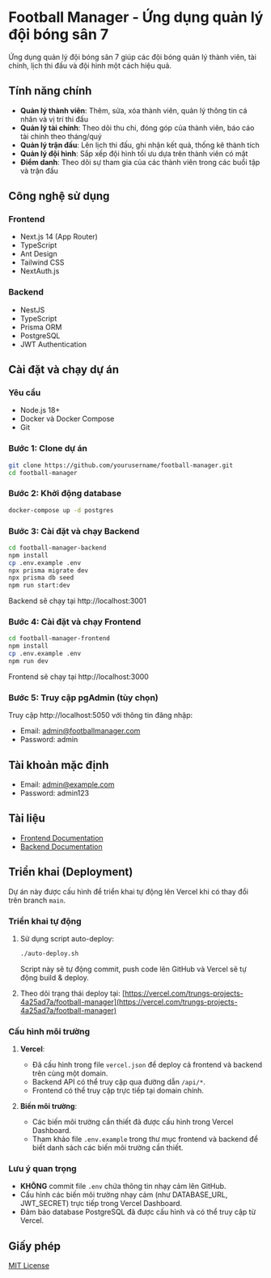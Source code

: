 # Football Manager - Ứng dụng quản lý đội bóng sân 7

Ứng dụng quản lý đội bóng sân 7 giúp các đội bóng quản lý thành viên, tài chính, lịch thi đấu và đội hình một cách hiệu quả.

## Tính năng chính

- **Quản lý thành viên**: Thêm, sửa, xóa thành viên, quản lý thông tin cá nhân và vị trí thi đấu
- **Quản lý tài chính**: Theo dõi thu chi, đóng góp của thành viên, báo cáo tài chính theo tháng/quý
- **Quản lý trận đấu**: Lên lịch thi đấu, ghi nhận kết quả, thống kê thành tích
- **Quản lý đội hình**: Sắp xếp đội hình tối ưu dựa trên thành viên có mặt
- **Điểm danh**: Theo dõi sự tham gia của các thành viên trong các buổi tập và trận đấu

## Công nghệ sử dụng

### Frontend
- Next.js 14 (App Router)
- TypeScript
- Ant Design
- Tailwind CSS
- NextAuth.js

### Backend
- NestJS
- TypeScript
- Prisma ORM
- PostgreSQL
- JWT Authentication

## Cài đặt và chạy dự án

### Yêu cầu
- Node.js 18+ 
- Docker và Docker Compose
- Git

### Bước 1: Clone dự án
```bash
git clone https://github.com/yourusername/football-manager.git
cd football-manager
```

### Bước 2: Khởi động database
```bash
docker-compose up -d postgres
```

### Bước 3: Cài đặt và chạy Backend
```bash
cd football-manager-backend
npm install
cp .env.example .env
npx prisma migrate dev
npx prisma db seed
npm run start:dev
```

Backend sẽ chạy tại http://localhost:3001

### Bước 4: Cài đặt và chạy Frontend
```bash
cd football-manager-frontend
npm install
cp .env.example .env
npm run dev
```

Frontend sẽ chạy tại http://localhost:3000

### Bước 5: Truy cập pgAdmin (tùy chọn)
Truy cập http://localhost:5050 với thông tin đăng nhập:
- Email: admin@footballmanager.com
- Password: admin

## Tài khoản mặc định
- Email: admin@example.com
- Password: admin123

## Tài liệu
- [Frontend Documentation](./football-manager-frontend/README.md)
- [Backend Documentation](./football-manager-backend/README.md)

## Triển khai (Deployment)

Dự án này được cấu hình để triển khai tự động lên Vercel khi có thay đổi trên branch `main`.

### Triển khai tự động

1. Sử dụng script auto-deploy:
   ```bash
   ./auto-deploy.sh
   ```
   Script này sẽ tự động commit, push code lên GitHub và Vercel sẽ tự động build & deploy.

2. Theo dõi trạng thái deploy tại:
   [https://vercel.com/trungs-projects-4a25ad7a/football-manager](https://vercel.com/trungs-projects-4a25ad7a/football-manager)

### Cấu hình môi trường

1. **Vercel**:
   - Đã cấu hình trong file `vercel.json` để deploy cả frontend và backend trên cùng một domain.
   - Backend API có thể truy cập qua đường dẫn `/api/*`.
   - Frontend có thể truy cập trực tiếp tại domain chính.

2. **Biến môi trường**:
   - Các biến môi trường cần thiết đã được cấu hình trong Vercel Dashboard.
   - Tham khảo file `.env.example` trong thư mục frontend và backend để biết danh sách các biến môi trường cần thiết.

### Lưu ý quan trọng

- **KHÔNG** commit file `.env` chứa thông tin nhạy cảm lên GitHub.
- Cấu hình các biến môi trường nhạy cảm (như DATABASE_URL, JWT_SECRET) trực tiếp trong Vercel Dashboard.
- Đảm bảo database PostgreSQL đã được cấu hình và có thể truy cập từ Vercel.

## Giấy phép
[MIT License](LICENSE) 